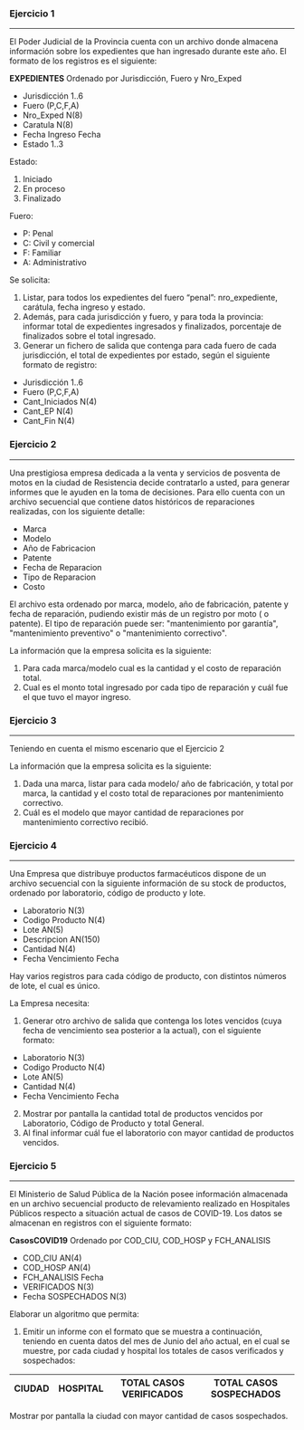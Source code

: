 ### Ejercicio 1
---

El Poder Judicial de la Provincia cuenta con un archivo donde almacena información sobre los expedientes que han ingresado durante este año. El formato de los registros es el siguiente:

**EXPEDIENTES** Ordenado por Jurisdicción, Fuero y Nro_Exped
<ul class='fileul'>
	<li class='clave'>Jurisdicción <a>1..6</a>
	<li class='clave'>Fuero <a>(P,C,F,A)</a>
	<li class='clave'>Nro_Exped <a>N(8)</a>
	<li>Caratula <a>N(8)</a>
	<li>Fecha Ingreso <a>Fecha</a>
	<li>Estado <a>1..3</a>
</ul>

Estado:

1. Iniciado
2. En proceso
3. Finalizado

Fuero: 

- P: Penal
- C: Civil y comercial
- F: Familiar
- A: Administrativo


Se solicita:  

1. Listar, para todos los expedientes del fuero “penal”: nro_expediente, carátula, fecha ingreso y estado. 
2. Además, para cada jurisdicción y fuero, y para toda la provincia: informar total de expedientes ingresados y finalizados, porcentaje de finalizados sobre el total ingresado.
3. Generar un fichero de salida que contenga para cada fuero de cada jurisdicción, el total de expedientes por estado, según el siguiente formato de registro:

<ul class='fileul'>
	<li class='clave'>Jurisdicción <a>1..6</a>
	<li class='clave'>Fuero <a>(P,C,F,A)</a>
	<li>Cant_Iniciados <a>N(4)</a>
	<li>Cant_EP <a>N(4)</a>
	<li>Cant_Fin <a>N(4)</a>
</ul>

### Ejercicio 2
---

Una prestigiosa empresa dedicada a la venta y servicios de posventa de motos en la ciudad de Resistencia decide contratarlo a usted, para generar informes que le ayuden en la toma de decisiones.
Para ello cuenta con un archivo secuencial que contiene datos históricos de reparaciones realizadas, con los siguiente detalle:
 
<ul class='fileul'>
	<li>Marca
	<li>Modelo
	<li>Año de Fabricacion
	<li>Patente
	<li>Fecha de Reparacion
	<li>Tipo de Reparacion
	<li>Costo
</ul>


El archivo esta ordenado por marca, modelo, año de fabricación, patente y fecha de reparación, pudiendo existir más de un registro por moto ( o patente).
El tipo de reparación puede ser: "mantenimiento por garantía", "mantenimiento preventivo" o "mantenimiento correctivo".

La información que la empresa solicita es la siguiente:

1. Para cada marca/modelo cual es la cantidad y el costo de reparación total. 
2. Cual es el monto total ingresado por cada tipo de reparación y cuál fue el que tuvo el mayor ingreso.


### Ejercicio 3
---

Teniendo en cuenta el mismo escenario que el Ejercicio 2

La información que la empresa solicita es la siguiente:

1. Dada una marca, listar para cada modelo/ año de fabricación, y total por marca, la cantidad y el costo total de reparaciones por mantenimiento correctivo.
2. Cuál es el modelo que mayor cantidad de reparaciones por mantenimiento correctivo recibió.

### Ejercicio 4
---

Una Empresa que distribuye productos farmacéuticos  dispone de un archivo secuencial con la siguiente información de su stock de productos, ordenado por laboratorio, código de producto y lote.

<ul class='fileul'>
	<li>Laboratorio <a>N(3)</a>
	<li>Codigo Producto <a>N(4)</a>
	<li>Lote <a>AN(5)</a>
	<li>Descripcion <a>AN(150)</a>
	<li>Cantidad <a>N(4)</a>
	<li>Fecha Vencimiento <a>Fecha</a>
</ul>

Hay varios registros para cada código de producto, con distintos números de lote, el cual es único.

La Empresa necesita:

1. Generar otro archivo de salida que contenga los lotes vencidos (cuya fecha de vencimiento sea posterior a la actual), con el siguiente formato:

<ul class='fileul'>
	<li>Laboratorio <a>N(3)</a>
	<li>Codigo Producto <a>N(4)</a>
	<li>Lote <a>AN(5)</a>
	<li>Cantidad <a>N(4)</a>
	<li>Fecha Vencimiento <a>Fecha</a>
</ul>

2. Mostrar por pantalla la cantidad total de productos vencidos por Laboratorio, Código de Producto y total General.
3. Al final informar cuál fue el laboratorio con mayor cantidad de productos vencidos.


### Ejercicio 5
---

El Ministerio de Salud Pública de la Nación posee información almacenada en un archivo secuencial producto de relevamiento realizado en Hospitales Públicos respecto a situación actual de casos de COVID-19.
Los datos se almacenan en registros con el siguiente formato:



**CasosCOVID19** Ordenado por COD_CIU, COD_HOSP y FCH_ANALISIS
<ul class='fileul'>
	<li class='clave'>COD_CIU <a>AN(4)</a>
	<li class='clave'>COD_HOSP <a>AN(4)</a>
	<li class='clave'>FCH_ANALISIS <a>Fecha</a>
	<li>VERIFICADOS <a>N(3)</a>
	<li>Fecha SOSPECHADOS <a>N(3)</a>
</ul>

Elaborar un algoritmo que permita:

1. Emitir un informe con el formato que se muestra a continuación, teniendo en cuenta datos del mes de Junio del año actual, en el cual se muestre, por cada ciudad y hospital los totales de casos verificados y sospechados:

| CIUDAD   |   HOSPITAL   |     TOTAL CASOS VERIFICADOS    |    TOTAL CASOS SOSPECHADOS |
|---|---|---|---|

Mostrar por pantalla la ciudad con mayor cantidad de casos sospechados.
